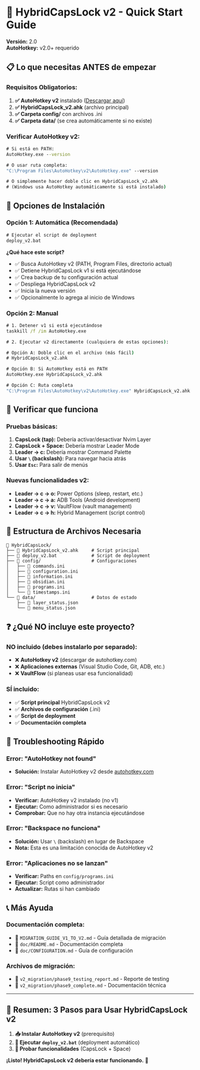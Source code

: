 # 🚀 HybridCapsLock v2 - Quick Start Guide

**Versión:** 2.0  
**AutoHotkey:** v2.0+ requerido

## 📋 Lo que necesitas ANTES de empezar

### **Requisitos Obligatorios:**
1. **✅ AutoHotkey v2** instalado ([Descargar aquí](https://www.autohotkey.com/v2/))
2. **✅ HybridCapsLock_v2.ahk** (archivo principal)
3. **✅ Carpeta config/** con archivos .ini
4. **✅ Carpeta data/** (se crea automáticamente si no existe)

### **Verificar AutoHotkey v2:**
```cmd
# Si está en PATH:
AutoHotkey.exe --version

# O usar ruta completa:
"C:\Program Files\AutoHotkey\v2\AutoHotkey.exe" --version

# O simplemente hacer doble clic en HybridCapsLock_v2.ahk
# (Windows usa AutoHotkey automáticamente si está instalado)
```

## 🎯 Opciones de Instalación

### **Opción 1: Automática (Recomendada)**
```cmd
# Ejecutar el script de deployment
deploy_v2.bat
```

**¿Qué hace este script?**
- ✅ Busca AutoHotkey v2 (PATH, Program Files, directorio actual)
- ✅ Detiene HybridCapsLock v1 si está ejecutándose
- ✅ Crea backup de tu configuración actual
- ✅ Despliega HybridCapsLock v2
- ✅ Inicia la nueva versión
- ✅ Opcionalmente lo agrega al inicio de Windows

### **Opción 2: Manual**
```cmd
# 1. Detener v1 si está ejecutándose
taskkill /f /im AutoHotkey.exe

# 2. Ejecutar v2 directamente (cualquiera de estas opciones):

# Opción A: Doble clic en el archivo (más fácil)
# HybridCapsLock_v2.ahk

# Opción B: Si AutoHotkey está en PATH
AutoHotkey.exe HybridCapsLock_v2.ahk

# Opción C: Ruta completa
"C:\Program Files\AutoHotkey\v2\AutoHotkey.exe" HybridCapsLock_v2.ahk
```

## 🧪 Verificar que funciona

### **Pruebas básicas:**
1. **CapsLock (tap):** Debería activar/desactivar Nvim Layer
2. **CapsLock + Space:** Debería mostrar Leader Mode
3. **Leader → c:** Debería mostrar Command Palette
4. **Usar `\` (backslash):** Para navegar hacia atrás
5. **Usar `Esc`:** Para salir de menús

### **Nuevas funcionalidades v2:**
- **Leader → c → o:** Power Options (sleep, restart, etc.)
- **Leader → c → a:** ADB Tools (Android development)
- **Leader → c → v:** VaultFlow (vault management)
- **Leader → c → h:** Hybrid Management (script control)

## 🔧 Estructura de Archivos Necesaria

```
📁 HybridCapsLock/
├── 📄 HybridCapsLock_v2.ahk     # Script principal
├── 📄 deploy_v2.bat             # Script de deployment
├── 📁 config/                   # Configuraciones
│   ├── 📄 commands.ini
│   ├── 📄 configuration.ini
│   ├── 📄 information.ini
│   ├── 📄 obsidian.ini
│   ├── 📄 programs.ini
│   └── 📄 timestamps.ini
└── 📁 data/                     # Datos de estado
    ├── 📄 layer_status.json
    └── 📄 menu_status.json
```

## ❓ ¿Qué NO incluye este proyecto?

### **NO incluido (debes instalarlo por separado):**
- ❌ **AutoHotkey v2** (descargar de autohotkey.com)
- ❌ **Aplicaciones externas** (Visual Studio Code, Git, ADB, etc.)
- ❌ **VaultFlow** (si planeas usar esa funcionalidad)

### **SÍ incluido:**
- ✅ **Script principal** HybridCapsLock v2
- ✅ **Archivos de configuración** (.ini)
- ✅ **Script de deployment**
- ✅ **Documentación completa**

## 🐛 Troubleshooting Rápido

### **Error: "AutoHotkey not found"**
- **Solución:** Instalar AutoHotkey v2 desde [autohotkey.com](https://www.autohotkey.com/v2/)

### **Error: "Script no inicia"**
- **Verificar:** AutoHotkey v2 instalado (no v1)
- **Ejecutar:** Como administrador si es necesario
- **Comprobar:** Que no hay otra instancia ejecutándose

### **Error: "Backspace no funciona"**
- **Solución:** Usar `\` (backslash) en lugar de Backspace
- **Nota:** Esta es una limitación conocida de AutoHotkey v2

### **Error: "Aplicaciones no se lanzan"**
- **Verificar:** Paths en `config/programs.ini`
- **Ejecutar:** Script como administrador
- **Actualizar:** Rutas si han cambiado

## 📞 Más Ayuda

### **Documentación completa:**
- 📖 `MIGRATION_GUIDE_V1_TO_V2.md` - Guía detallada de migración
- 📖 `doc/README.md` - Documentación completa
- 📖 `doc/CONFIGURATION.md` - Guía de configuración

### **Archivos de migración:**
- 📄 `v2_migration/phase9_testing_report.md` - Reporte de testing
- 📄 `v2_migration/phase9_complete.md` - Documentación técnica

---

## 🎯 Resumen: 3 Pasos para Usar HybridCapsLock v2

1. **📥 Instalar AutoHotkey v2** (prerequisito)
2. **🚀 Ejecutar `deploy_v2.bat`** (deployment automático)
3. **🧪 Probar funcionalidades** (CapsLock + Space)

**¡Listo! HybridCapsLock v2 debería estar funcionando.** 🎉